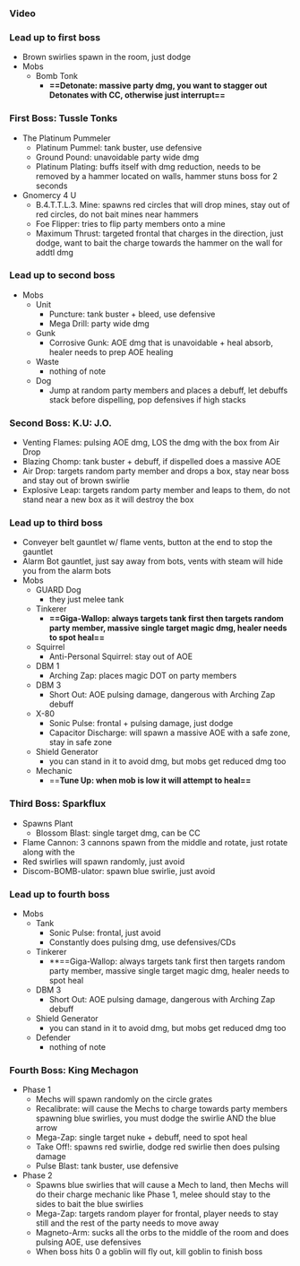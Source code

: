 ### Video

### Lead up to first boss
- Brown swirlies spawn in the room, just dodge
- Mobs
	- Bomb Tonk
		- **==Detonate: massive party dmg, you want to stagger out Detonates with CC, otherwise just interrupt==**

### First Boss: Tussle Tonks
- The Platinum Pummeler
	- Platinum Pummel: tank buster, use defensive
	- Ground Pound: unavoidable party wide dmg
	- Platinum Plating: buffs itself with dmg reduction, needs to be removed by a hammer located on walls, hammer stuns boss for 2 seconds
- Gnomercy 4 U
	- B.4.T.T.L.3. Mine: spawns red circles that will drop mines, stay out of red circles, do not bait mines near hammers 
	- Foe Flipper: tries to flip party members onto a mine
	- Maximum Thrust: targeted frontal that charges in the direction, just dodge, want to bait the charge towards the hammer on the wall for addtl dmg

### Lead up to second boss
- Mobs
	- Unit
		- Puncture: tank buster + bleed, use defensive
		- Mega Drill: party wide dmg
	- Gunk
		- Corrosive Gunk: AOE dmg that is unavoidable + heal absorb, healer needs to prep AOE healing
	- Waste
		- nothing of note
	- Dog
		- Jump at random party members and places a debuff, let debuffs stack before dispelling, pop defensives if high stacks

### Second Boss: K.U: J.O.
- Venting Flames: pulsing AOE dmg, LOS the dmg with the box from Air Drop
- Blazing Chomp: tank buster + debuff, if dispelled does a massive AOE
- Air Drop: targets random party member and drops a box, stay near boss and stay out of brown swirlie
- Explosive Leap: targets random party member and leaps to them, do not stand near a new box as it will destroy the box

### Lead up to third boss
- Conveyer belt gauntlet w/ flame vents, button at the end to stop the gauntlet
- Alarm Bot gauntlet, just say away from bots, vents with steam will hide you from the alarm bots
- Mobs
	- GUARD Dog
		- they just melee tank
	- Tinkerer
		- **==Giga-Wallop: always targets tank first then targets random party member, massive single target magic dmg, healer needs to spot heal==**
	- Squirrel
		- Anti-Personal Squirrel: stay out of AOE
	- DBM 1
		- Arching Zap: places magic DOT on party members
	- DBM 3
		- Short Out: AOE pulsing damage, dangerous with Arching Zap debuff
	- X-80
		- Sonic Pulse: frontal + pulsing damage, just dodge
		- Capacitor Discharge: will spawn a massive AOE with a safe zone, stay in safe zone
	- Shield Generator
		- you can stand in it to avoid dmg, but mobs get reduced dmg too
	- Mechanic
		- ==**Tune Up: when mob is low it will attempt to heal==**
### Third Boss: Sparkflux
- Spawns Plant
	- Blossom Blast: single target dmg, can be CC
- Flame Cannon: 3 cannons spawn from the middle and rotate, just rotate along with the 
- Red swirlies will spawn randomly, just avoid
- Discom-BOMB-ulator: spawn blue swirlie, just avoid

### Lead up to fourth boss
- Mobs
	- Tank
		- Sonic Pulse: frontal, just avoid
		- Constantly does pulsing dmg, use defensives/CDs
	- Tinkerer
		- **==Giga-Wallop: always targets tank first then targets random party member, massive single target magic dmg, healer needs to spot heal
	- DBM 3
		- Short Out: AOE pulsing damage, dangerous with Arching Zap debuff
	- Shield Generator
		- you can stand in it to avoid dmg, but mobs get reduced dmg too
	- Defender
		- nothing of note

### Fourth Boss: King Mechagon
- Phase 1
	- Mechs will spawn randomly on the circle grates
	- Recalibrate: will cause the Mechs to charge towards party members spawning blue swirlies, you must dodge the swirlie AND the blue arrow
	- Mega-Zap: single target nuke + debuff, need to spot heal
	- Take Off!: spawns red swirlie, dodge red swirlie then does pulsing damage
	- Pulse Blast: tank buster, use defensive
- Phase 2
	- Spawns blue swirlies that will cause a Mech to land, then Mechs will do their charge mechanic like Phase 1, melee should stay to the sides to bait the blue swirlies
	- Mega-Zap: targets random player for frontal, player needs to stay still and the rest of the party needs to move away
	- Magneto-Arm: sucks all the orbs to the middle of the room and does pulsing AOE, use defensives
	- When boss hits 0 a goblin will fly out, kill goblin to finish boss